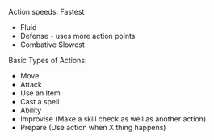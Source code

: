 Action speeds:
Fastest
- Fluid
- Defense - uses more action points
- Combative
Slowest

Basic Types of Actions:
- Move
- Attack
- Use an Item
- Cast a spell
- Ability
- Improvise (Make a skill check as well as another action)
- Prepare (Use action when X thing happens)
